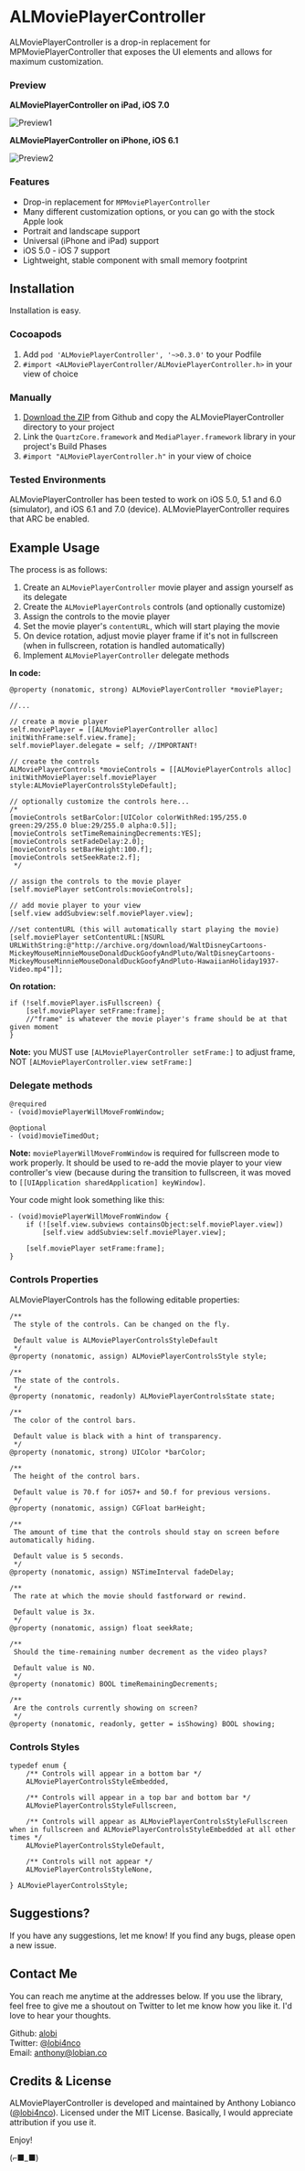 # ALMoviePlayerController

ALMoviePlayerController is a drop-in replacement for MPMoviePlayerController that exposes the UI elements and allows for maximum customization.

### Preview

**ALMoviePlayerController on iPad, iOS 7.0**

![Preview1](http://alobi.github.io/ALMoviePlayerController/screenshots/screenshot2.png)

**ALMoviePlayerController on iPhone, iOS 6.1**

![Preview2](http://alobi.github.io/ALMoviePlayerController/screenshots/screenshot1.png)

### Features

* Drop-in replacement for ```MPMoviePlayerController```
* Many different customization options, or you can go with the stock Apple look
* Portrait and landscape support
* Universal (iPhone and iPad) support
* iOS 5.0 - iOS 7 support
* Lightweight, stable component with small memory footprint

## Installation

Installation is easy.

### Cocoapods

1. Add ```pod 'ALMoviePlayerController', '~>0.3.0'``` to your Podfile
2. ```#import <ALMoviePlayerController/ALMoviePlayerController.h>``` in your view of choice

### Manually

1. [Download the ZIP](https://github.com/alobi/ALMoviePlayerController/archive/master.zip) from Github and copy the ALMoviePlayerController directory to your project
2. Link the ```QuartzCore.framework``` and ```MediaPlayer.framework``` library in your project's Build Phases
3. ```#import "ALMoviePlayerController.h"``` in your view of choice

### Tested Environments

ALMoviePlayerController has been tested to work on iOS 5.0, 5.1 and 6.0 (simulator), and iOS 6.1 and 7.0 (device). ALMoviePlayerController requires that ARC be enabled.

## Example Usage

The process is as follows:

1. Create an ```ALMoviePlayerController``` movie player and assign yourself as its delegate
2. Create the ```ALMoviePlayerControls``` controls (and optionally customize)
3. Assign the controls to the movie player
4. Set the movie player's ```contentURL```, which will start playing the movie
5. On device rotation, adjust movie player frame if it's not in fullscreen (when in fullscreen, rotation is handled automatically)
6. Implement ```ALMoviePlayerController``` delegate methods 

**In code:**

```objc
@property (nonatomic, strong) ALMoviePlayerController *moviePlayer;

//...

// create a movie player
self.moviePlayer = [[ALMoviePlayerController alloc] initWithFrame:self.view.frame];
self.moviePlayer.delegate = self; //IMPORTANT!
    
// create the controls
ALMoviePlayerControls *movieControls = [[ALMoviePlayerControls alloc] initWithMoviePlayer:self.moviePlayer style:ALMoviePlayerControlsStyleDefault];

// optionally customize the controls here...
/* 
[movieControls setBarColor:[UIColor colorWithRed:195/255.0 green:29/255.0 blue:29/255.0 alpha:0.5]];
[movieControls setTimeRemainingDecrements:YES];
[movieControls setFadeDelay:2.0];
[movieControls setBarHeight:100.f];
[movieControls setSeekRate:2.f];
 */
    
// assign the controls to the movie player
[self.moviePlayer setControls:movieControls];

// add movie player to your view
[self.view addSubview:self.moviePlayer.view];
    
//set contentURL (this will automatically start playing the movie)
[self.moviePlayer setContentURL:[NSURL URLWithString:@"http://archive.org/download/WaltDisneyCartoons-MickeyMouseMinnieMouseDonaldDuckGoofyAndPluto/WaltDisneyCartoons-MickeyMouseMinnieMouseDonaldDuckGoofyAndPluto-HawaiianHoliday1937-Video.mp4"]];
```

**On rotation:**

```objc
if (!self.moviePlayer.isFullscreen) {
    [self.moviePlayer setFrame:frame];
    //"frame" is whatever the movie player's frame should be at that given moment
}
```

**Note:** you MUST use ```[ALMoviePlayerController setFrame:]``` to adjust frame, NOT ```[ALMoviePlayerController.view setFrame:]```

### Delegate methods

```objc
@required
- (void)moviePlayerWillMoveFromWindow;
```

```objc
@optional
- (void)movieTimedOut;
```

**Note:** ```moviePlayerWillMoveFromWindow``` is required for fullscreen mode to work properly. It should be used to re-add the movie player to your view controller's view (because during the transition to fullscreen, it was moved to ```[[UIApplication sharedApplication] keyWindow]```. 

Your code might look something like this:

```objc
- (void)moviePlayerWillMoveFromWindow {
    if (![self.view.subviews containsObject:self.moviePlayer.view])
        [self.view addSubview:self.moviePlayer.view];
    
    [self.moviePlayer setFrame:frame];
}
```

### Controls Properties

ALMoviePlayerControls has the following editable properties:

```objc
/** 
 The style of the controls. Can be changed on the fly.
 
 Default value is ALMoviePlayerControlsStyleDefault
 */
@property (nonatomic, assign) ALMoviePlayerControlsStyle style;

/** 
 The state of the controls.
 */
@property (nonatomic, readonly) ALMoviePlayerControlsState state;

/**
 The color of the control bars. 
 
 Default value is black with a hint of transparency.
 */
@property (nonatomic, strong) UIColor *barColor;

/**
 The height of the control bars. 
 
 Default value is 70.f for iOS7+ and 50.f for previous versions.
 */
@property (nonatomic, assign) CGFloat barHeight;

/**
 The amount of time that the controls should stay on screen before automatically hiding.
 
 Default value is 5 seconds.
 */
@property (nonatomic, assign) NSTimeInterval fadeDelay;

/**
 The rate at which the movie should fastforward or rewind.
 
 Default value is 3x.
 */
@property (nonatomic, assign) float seekRate;

/** 
 Should the time-remaining number decrement as the video plays?
 
 Default value is NO.
 */
@property (nonatomic) BOOL timeRemainingDecrements;

/**
 Are the controls currently showing on screen?
 */
@property (nonatomic, readonly, getter = isShowing) BOOL showing;
```

### Controls Styles

```objc
typedef enum {
    /** Controls will appear in a bottom bar */
    ALMoviePlayerControlsStyleEmbedded,
    
    /** Controls will appear in a top bar and bottom bar */
    ALMoviePlayerControlsStyleFullscreen,
    
    /** Controls will appear as ALMoviePlayerControlsStyleFullscreen when in fullscreen and ALMoviePlayerControlsStyleEmbedded at all other times */
    ALMoviePlayerControlsStyleDefault,
    
    /** Controls will not appear */
    ALMoviePlayerControlsStyleNone,
    
} ALMoviePlayerControlsStyle;
```

## Suggestions?

If you have any suggestions, let me know! If you find any bugs, please open a new issue.

## Contact Me

You can reach me anytime at the addresses below. If you use the library, feel free to give me a shoutout on Twitter to let me know how you like it. I'd love to hear your thoughts. 

Github: [alobi](https://github.com/alobi) <br>
Twitter: [@lobi4nco](https://twitter.com/lobi4nco) <br>
Email: [anthony@lobian.co](mailto:anthony@lobian.co) 

## Credits & License

ALMoviePlayerController is developed and maintained by Anthony Lobianco ([@lobi4nco](https://twitter.com/lobi4nco)). Licensed under the MIT License. Basically, I would appreciate attribution if you use it.

Enjoy!

(⌐■_■)
